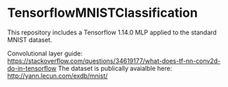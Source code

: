 # TensorflowMNISTClassification
This repository includes a Tensorflow 1.14.0 MLP applied to the standard MNIST dataset.


Convolutional layer guide: https://stackoverflow.com/questions/34619177/what-does-tf-nn-conv2d-do-in-tensorflow
The dataset is publically avaialble here: http://yann.lecun.com/exdb/mnist/
